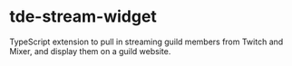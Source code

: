# tde-stream-widget
TypeScript extension to pull in streaming guild members from Twitch and Mixer, and display them on a guild website.

